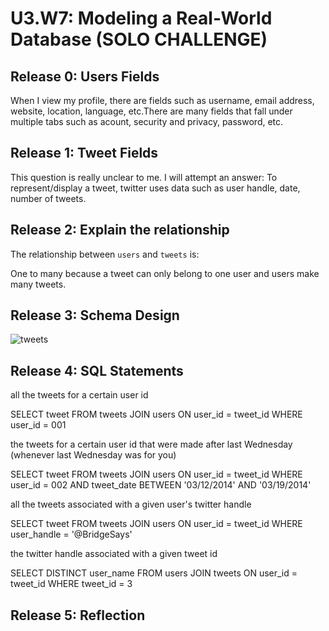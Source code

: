 # U3.W7: Modeling a Real-World Database (SOLO CHALLENGE)

## Release 0: Users Fields

When I view my profile, there are fields such as username, email address, website, location, language, etc.There are many fields that fall under multiple tabs such as acount, security and privacy, password, etc. 

## Release 1: Tweet Fields
<!-- Identify the fields Twitter uses to represent/display a tweet. What are you required or allowed to enter? -->

This question is really unclear to me. I will attempt an answer: To represent/display a tweet, twitter uses data such as user handle, date, number of tweets. 

## Release 2: Explain the relationship
The relationship between `users` and `tweets` is: 

One to many because a tweet can only belong to one user and users make many tweets. 

## Release 3: Schema Design
![tweets](http://i.imgur.com/BX4fUdl)

## Release 4: SQL Statements

all the tweets for a certain user id

SELECT tweet FROM tweets JOIN users ON user_id = tweet_id WHERE user_id = 001 

the tweets for a certain user id that were made after last Wednesday (whenever last Wednesday was for you)

SELECT tweet FROM tweets JOIN users ON user_id = tweet_id WHERE user_id = 002 AND tweet_date BETWEEN '03/12/2014' AND '03/19/2014'

all the tweets associated with a given user's twitter handle

SELECT tweet FROM tweets JOIN users ON user_id = tweet_id WHERE user_handle = '@BridgeSays'


the twitter handle associated with a given tweet id

SELECT DISTINCT user_name FROM users JOIN tweets ON user_id = tweet_id WHERE tweet_id = 3

## Release 5: Reflection
<!-- Be sure to add your reflection here!!! -->

<!-- No idea if I did this right. The directions of this challenge are very confusing to me. I am really uncertain what more I could do with this exercise save create a mock database of my own that mimics the data fiels twitter uses and then pull information from the database and take pictures of it and display them here. I believe I understand SQLite as well as I'm supposed to at the moment and in terms of conceptual understanding am quite confident in what I have learned so far but, I think if I spent any more time working on this challenge, I'd run the risk of confusing myself and what I know might come unglued. I hope you consider recreating this exercise. Something tells me I'm not the only one who found 
it to be troubling.  -->